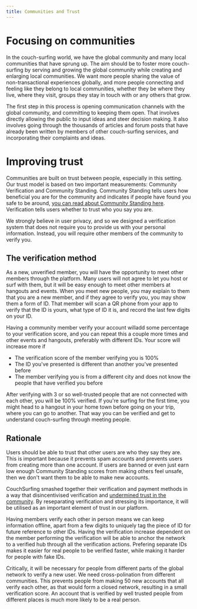 ```yaml
---
title: Communities and Trust
---
```


# Focusing on communities

In the couch-surfing world, we have the global community and many local communities that have sprung up. The aim should be to foster more couch-surfing by serving and growing the global community while creating and enlarging local communities. We want more people sharing the value of non-transactional experiences globally, and more people connecting and feeling like they belong to local communities, whether they be where they live, where they visit, groups they stay in touch with or any others that grow.

The first step in this process is opening communication channels with the global community, and committing to keeping them open. That involves directly allowing the public to input ideas and steer decision making. It also involves going through the thousands of articles and forum posts that have already been written by members of other couch-surfing services, and incorporating their complaints and ideas.

# Improving trust

Communities are built on trust between people, especially in this setting. Our trust model is based on two important measurements: Community Verification and Community Standing. Community Standing tells users how beneficial you are for the community and indicates if people have found you safe to be around, [you can read about Community Standing here](/solutions/reviews). Verification tells users whether to trust who you say you are.

We strongly believe in user privacy, and so we designed a verification system that does not require you to provide us with your personal information. Instead, you will require other members of the community to verify you.

## The verification method

As a new, unverified member, you will have the opportunity to meet other members through the platform. Many users will not agree to let you host or surf with them, but it will be easy enough to meet other members at hangouts and events. When you meet new people, you may explain to them that you are a new member, and if they agree to verify you, you may show them a form of ID. That member will scan a QR phone from your app to verify that the ID is yours, what type of ID it is, and record the last few digits on your ID.

Having a community member verify your account willadd some percentage to your verification score, and you can repeat this a couple more times and other events and hangouts, preferably with different IDs. Your score will increase more if
 - The verification score of the member verifying you is 100%
 - The ID you've presented is different than another you've presented before
 - The member verifying you is from a different city and does not know the people that have verified you before

After verifying with 3 or so well-trusted people that are not connected with each other, you will be 100% verified. If you're surfing for the first time, you might head to a hangout in your home town before going on your trip, where you can go to another. That way you can be verified and get to understand couch-surfing through meeting people.


## Rationale

Users should be able to trust that other users are who they say they are. This is important because it prevents spam accounts and prevents users from creating more than one account. If users are banned or even just earn low enough Community Standing scores from making others feel unsafe, then we don't want them to be able to make new accounts.

CouchSurfing smashed together their verification and payment methods in a way that disincentivised verification and [undermined trust in the community](/issues/communities-and-trust). By reseparating verification and stressing its importance, it will be utilised as an important element of trust in our platform. 

Having members verify each other in person means we can keep information offline, apart from a few digits to uniquely tag the piece of ID for future reference to other IDs. Having the verification increase dependent on the member performing the verification will be able to anchor the network to a verified hub through all the verification actions. Prefering separate IDs makes it easier for real people to be verified faster, while making it harder for people with fake IDs.

Critically, it will be necessary for people from different parts of the global network to verify a new user. We need cross-polination from different communities. This prevents people from making 50 new accounts that all verify each other, as that would form a closed network, resulting in a small verification score. An account that is verified by well trusted people from different places is much more likely to be a real person.

